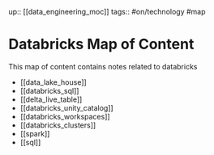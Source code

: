 up:: [[data_engineering_moc]]
tags:: #on/technology #map

# Databricks Map of Content
This map of content contains notes related to databricks

- [[data_lake_house]]
- [[databricks_sql]]
- [[delta_live_table]]
- [[databricks_unity_catalog]]
- [[databricks_workspaces]]
- [[databricks_clusters]]
- [[spark]]
- [[sql]]